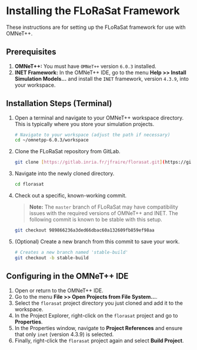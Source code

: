 # Installing the FLoRaSat Framework

These instructions are for setting up the FLoRaSat framework for use with OMNeT++.

## Prerequisites

1.  **OMNeT++:** You must have `OMNeT++` version `6.0.3` installed.
2.  **INET Framework:** In the OMNeT++ IDE, go to the menu **Help >> Install Simulation Models...** and install the `INET` framework, version `4.3.9`, into your workspace.

## Installation Steps (Terminal)

1.  Open a terminal and navigate to your OMNeT++ workspace directory. This is typically where you store your simulation projects.

    ```sh
    # Navigate to your workspace (adjust the path if necessary)
    cd ~/omnetpp-6.0.3/workspace
    ```

2.  Clone the FLoRaSat repository from GitLab.

    ```sh
    git clone [https://gitlab.inria.fr/jfraire/florasat.git](https://gitlab.inria.fr/jfraire/florasat.git)
    ```

3.  Navigate into the newly cloned directory.

    ```sh
    cd florasat
    ```

4.  Check out a specific, known-working commit.
    > **Note:** The `master` branch of FLoRaSat may have compatibility issues with the required versions of OMNeT++ and INET. The following commit is known to be stable with this setup.

    ```sh
    git checkout 989866236a3ded66dbac60a132609fb859ef98aa
    ```

5.  (Optional) Create a new branch from this commit to save your work.

    ```sh
    # Creates a new branch named 'stable-build'
    git checkout -b stable-build
    ```

## Configuring in the OMNeT++ IDE

1.  Open or return to the OMNeT++ IDE.
2.  Go to the menu **File >> Open Projects from File System...**.
3.  Select the `florasat` project directory you just cloned and add it to the workspace.
4.  In the Project Explorer, right-click on the `florasat` project and go to **Properties**.
5.  In the Properties window, navigate to **Project References** and ensure that only `inet` (version 4.3.9) is selected.
6.  Finally, right-click the `florasat` project again and select **Build Project**.
